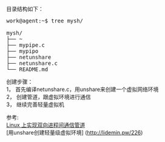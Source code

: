 目录结构如下：<br/>
<pre>
work@agent:~$ tree mysh/ 

mysh/
├── ~
├── mypipe.c
├── mypipo
├── netunshare
├── netunshare.c
└── README.md
</pre>
创建步骤：<br/>
1， 首先编译netunshare.c，用unshare来创建一个虚拟网络环境 <br/>
2，  创建管道，跟虚拟环境进行通信  <br/>
3， 继续完善轻量虚拟机  <br/>

参考: <br/>
[Linux 上实现双向进程间通信管道](http://www.ibm.com/developerworks/cn/linux/l-pipebid/) <br/>
[用unshare创建轻量级虚拟环境] (http://lidemin.pw/226)     <br/>


